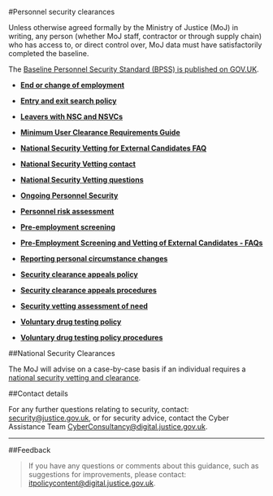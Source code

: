 #Personnel security clearances

Unless otherwise agreed formally by the Ministry of Justice (MoJ) in writing, any person (whether MoJ staff, contractor or through supply chain) who has access to, or direct control over, MoJ data must have satisfactorily completed the baseline.

The [Baseline Personnel Security Standard (BPSS) is published on GOV.UK](https://www.gov.uk/government/publications/government-baseline-personnel-security-standard).

* **[End or change of employment](https://security-guidance.service.justice.gov.uk/end-or-change-of-employment/)**  

* **[Entry and exit search policy](https://security-guidance.service.justice.gov.uk/entry-and-exit-search-policy/)**  

* **[Leavers with NSC and NSVCs](https://security-guidance.service.justice.gov.uk/leavers-with-nsc-and-nscvs/)**  

* **[Minimum User Clearance Requirements Guide](https://security-guidance.service.justice.gov.uk/minimum-user-clearance-requirements-guide/)**  

* **[National Security Vetting for External Candidates FAQ](https://security-guidance.service.justice.gov.uk/national-security-vetting-for-external-candidates-faq/)**  

* **[National Security Vetting contact](https://security-guidance.service.justice.gov.uk/national-security-vetting-contact/)**  

* **[National Security Vetting questions](https://security-guidance.service.justice.gov.uk/national-security-vetting-questions/)**  

* **[Ongoing Personnel Security](https://security-guidance.service.justice.gov.uk/ongoing-personnel-security/)**  

* **[Personnel risk assessment](https://security-guidance.service.justice.gov.uk/personnel-risk-assessment/)**  

* **[Pre-employment screening](https://security-guidance.service.justice.gov.uk/pre-employment-screening/)**  

* **[Pre-Employment Screening and Vetting of External Candidates - FAQs](https://security-guidance.service.justice.gov.uk/pre-employment-screening-and-vetting-of-external-candidates-faqs/)**  

* **[Reporting personal circumstance changes](https://security-guidance.service.justice.gov.uk/reporting-personal-circumstance-changes/)**  

* **[Security clearance appeals policy](https://security-guidance.service.justice.gov.uk/security-clearance-appeals-policy/)**  

* **[Security clearance appeals procedures](https://security-guidance.service.justice.gov.uk/security-clearance-appeals-procedures/)**  

* **[Security vetting assessment of need](https://security-guidance.service.justice.gov.uk/security-vetting-assessment-need/)**  

* **[Voluntary drug testing policy](https://security-guidance.service.justice.gov.uk/voluntary-drug-testing-policy/)**  

* **[Voluntary drug testing policy procedures](https://security-guidance.service.justice.gov.uk/voluntary-drug-testing-policy-procedures/)**  


##National Security Clearances

The MoJ will advise on a case-by-case basis if an individual requires a [national security vetting and clearance](https://www.gov.uk/government/organisations/united-kingdom-security-vetting).

##Contact details

For any further questions relating to security, contact: [security@justice.gov.uk](mailto:security@justice.gov.uk), or for security advice, contact the Cyber Assistance Team [CyberConsultancy@digital.justice.gov.uk](mailto:CyberConsultancy@digital.justice.gov.uk).

---

##Feedback

> If you have any questions or comments about this guidance, such as suggestions for improvements, please contact: [itpolicycontent@digital.justice.gov.uk](mailto:itpolicycontent@digital.justice.gov.uk).

